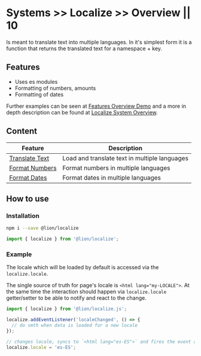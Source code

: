 # Systems >> Localize >> Overview || 10

Is meant to translate text into multiple languages.
In it's simplest form it is a function that returns the translated text for a namespace + key.

## Features

- Uses es modules
- Formatting of numbers, amounts
- Formatting of dates

Further examples can be seen at [Features Overview Demo](/docs/systems/form/features-overview/) and a more in depth description can be found at [Localize System Overview](/docs/systems/localize/overview/).

## Content

| Feature                                           | Description                                   |
| ------------------------------------------------- | --------------------------------------------- |
| [Translate Text](/docs/systems/localize/text/)    | Load and translate text in multiple languages |
| [Format Numbers](/docs/systems/localize/numbers/) | Format numbers in multiple languages          |
| [Format Dates](/docs/systems/localize/dates/)     | Format dates in multiple languages            |

## How to use

### Installation

```bash
npm i --save @lion/localize
```

```js
import { localize } from '@lion/localize';
```

### Example

The locale which will be loaded by default is accessed via the `localize.locale`.

The single source of truth for page's locale is `<html lang="my-LOCALE">`.
At the same time the interaction should happen via `localize.locale` getter/setter to be able to notify and react to the change.

```js
import { localize } from '@lion/localize.js';

localize.addEventListener('localeChanged', () => {
  // do smth when data is loaded for a new locale
});

// changes locale, syncs to `<html lang="es-ES">` and fires the event above
localize.locale = 'es-ES';
```
